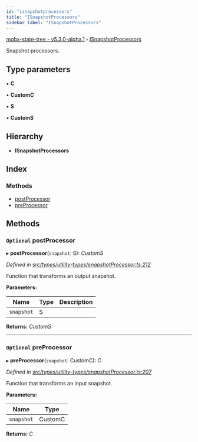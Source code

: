 ```yaml
---
id: "isnapshotprocessors"
title: "ISnapshotProcessors"
sidebar_label: "ISnapshotProcessors"
---
```


[mobx-state-tree - v5.3.0-alpha.1](../index.md) › [ISnapshotProcessors](isnapshotprocessors.md)

Snapshot processors.

## Type parameters

▪ **C**

▪ **CustomC**

▪ **S**

▪ **CustomS**

## Hierarchy

* **ISnapshotProcessors**

## Index

### Methods

* [postProcessor](isnapshotprocessors.md#optional-postprocessor)
* [preProcessor](isnapshotprocessors.md#optional-preprocessor)

## Methods

### `Optional` postProcessor

▸ **postProcessor**(`snapshot`: S): *CustomS*

*Defined in [src/types/utility-types/snapshotProcessor.ts:212](https://github.com/mobxjs/mobx-state-tree/blob/a397be56/src/types/utility-types/snapshotProcessor.ts#L212)*

Function that transforms an output snapshot.

**Parameters:**

Name | Type | Description |
------ | ------ | ------ |
`snapshot` | S |   |

**Returns:** *CustomS*

___

### `Optional` preProcessor

▸ **preProcessor**(`snapshot`: CustomC): *C*

*Defined in [src/types/utility-types/snapshotProcessor.ts:207](https://github.com/mobxjs/mobx-state-tree/blob/a397be56/src/types/utility-types/snapshotProcessor.ts#L207)*

Function that transforms an input snapshot.

**Parameters:**

Name | Type |
------ | ------ |
`snapshot` | CustomC |

**Returns:** *C*
